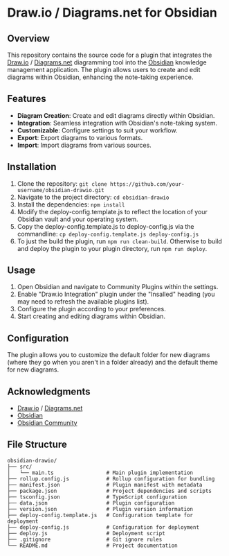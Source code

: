 # Draw.io / Diagrams.net for Obsidian
## Overview
This repository contains the source code for a plugin that integrates the [Draw.io](https://draw.io) / [Diagrams.net](https://diagrams.net) diagramming tool into the [Obsidian](https://obsidian.md) knowledge management application. The plugin allows users to create and edit diagrams within Obsidian, enhancing the note-taking experience.
## Features
- **Diagram Creation**: Create and edit diagrams directly within Obsidian.
- **Integration**: Seamless integration with Obsidian's note-taking system.
- **Customizable**: Configure settings to suit your workflow.
- **Export**: Export diagrams to various formats.
- **Import**: Import diagrams from various sources.
## Installation
1. Clone the repository: `git clone https://github.com/your-username/obsidian-drawio.git`
2. Navigate to the project directory: `cd obsidian-drawio`
3. Install the dependencies: `npm install`
4. Modify the deploy-config.template.js to reflect the location of your Obsidian vault and your operating system.
5. Copy the deploy-config.template.js to deploy-config.js via the commandline: `cp deploy-config.template.js deploy-config.js`
6. To just the build the plugin, run `npm run clean-build`. Otherwise to build and deploy the plugin to your plugin directory, run `npm run deploy`.
## Usage
1. Open Obsidian and navigate to Community Plugins within the settings.
2. Enable "Draw.io Integration" plugin under the "Insalled" heading (you may need to refresh the available plugins list).
3. Configure the plugin according to your preferences.
4. Start creating and editing diagrams within Obsidian.
## Configuration
The plugin allows you to customize the default folder for new diagrams (where they go when you aren't in a folder already) and the default theme for new diagrams.
## Acknowledgments
- [Draw.io](https://draw.io) / [Diagrams.net](https://diagrams.net)
- [Obsidian
](https://obsidian.md)
- [Obsidian Community](https://obsidian.md/community)
## File Structure
```
obsidian-drawio/
├── src/
│   └── main.ts                 # Main plugin implementation
├── rollup.config.js            # Rollup configuration for bundling
├── manifest.json               # Plugin manifest with metadata
├── package.json                # Project dependencies and scripts
├── tsconfig.json               # TypeScript configuration
├── data.json                   # Plugin configuration
├── version.json                # Plugin version information
├── deploy-config.template.js   # Configuration template for deployment
├── deploy-config.js            # Configuration for deployment
├── deploy.js                   # Deployment script
├── .gitignore                  # Git ignore rules
└── README.md                   # Project documentation
```
